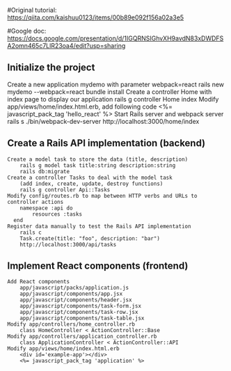 #Original tutorial: https://qiita.com/kaishuu0123/items/00b89e092f156a02a3e5

#Google doc: https://docs.google.com/presentation/d/1IGQRNSIGhvXH9avdN83xDWDFSA2omn465c7LlR23oa4/edit?usp=sharing


Initialize the project
---
   Create a new application mydemo with parameter webpack=react
		rails new mydemo --webpack=react
		bundle install
	Create a controller Home with index page to display our application
		rails g controller Home index
	Modify app/views/home/index.html.erb, add following code
		<%= javascript_pack_tag 'hello_react' %>
	Start Rails server and webpack server
		rails s
		./bin/webpack-dev-server
		http://localhost:3000/home/index

Create a Rails API implementation (backend)
---
	Create a model task to store the data (title, description)
		rails g model task title:string description:string
		rails db:migrate
	Create a controller Tasks to deal with the model task 
		(add index, create, update, destroy functions)
		rails g controller Api::Tasks
	Modify config/routes.rb to map between HTTP verbs and URLs to controller actions
		namespace :api do
			resources :tasks
	  end
	Register data manually to test the Rails API implementation
		rails c
		Task.create(title: "foo", description: "bar")
		http://localhost:3000/api/tasks

Implement React components (frontend)
---
	Add React components
		app/javascript/packs/application.js
		app/javascript/components/app.jsx
		app/javascript/components/header.jsx
		app/javascript/components/task-form.jsx
		app/javascript/components/task-row.jsx
		app/javascript/components/task-table.jsx
	Modify app/controllers/home_controller.rb
		class HomeController < ActionController::Base
	Modify app/controllers/application_controller.rb
		class ApplicationController < ActionController::API
	Modify app/views/home/index.html.erb
		<div id='example-app'></div>
		<%= javascript_pack_tag 'application' %>
